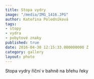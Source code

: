 ```yaml
---
title: Stopa vydry
image: "/media/IMG_1416.JPG"
author: Kateřina Poledníková
tags:
- stopy
- vydra
- pobytové znaky
published: true
date: 2016-04-30 12:15:33.000000000 Z
category: gallery
layout: photo
---
```

Stopa vydry říční v bahně na břehu řeky
